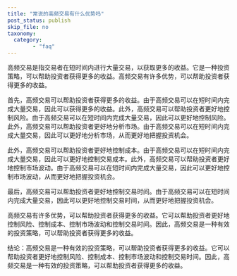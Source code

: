 ```yaml
---
title: "常说的高频交易有什么优势吗"
post_status: publish
skip_file: no
taxonomy:
  category:
        - "faq"
---
```


高频交易是指交易者在短时间内进行大量交易，以获取更多的收益。它是一种投资策略，可以帮助投资者获得更多的收益。高频交易有许多优势，可以帮助投资者获得更多的收益。

首先，高频交易可以帮助投资者获得更多的收益。由于高频交易可以在短时间内完成大量交易，因此可以获得更多的收益。此外，高频交易可以帮助投资者更好地控制风险。由于高频交易可以在短时间内完成大量交易，因此可以更好地控制风险。此外，高频交易可以帮助投资者更好地分析市场。由于高频交易可以在短时间内完成大量交易，因此可以更好地分析市场，从而更好地把握投资机会。

此外，高频交易可以帮助投资者更好地控制成本。由于高频交易可以在短时间内完成大量交易，因此可以更好地控制交易成本。此外，高频交易可以帮助投资者更好地控制市场波动。由于高频交易可以在短时间内完成大量交易，因此可以更好地控制市场波动，从而更好地把握投资机会。

最后，高频交易可以帮助投资者更好地控制交易时间。由于高频交易可以在短时间内完成大量交易，因此可以更好地控制交易时间，从而更好地把握投资机会。

高频交易有许多优势，可以帮助投资者获得更多的收益。它可以帮助投资者更好地控制风险、控制成本、控制市场波动和控制交易时间。因此，高频交易是一种有效的投资策略，可以帮助投资者获得更多的收益。

结论：高频交易是一种有效的投资策略，可以帮助投资者获得更多的收益。它可以帮助投资者更好地控制风险、控制成本、控制市场波动和控制交易时间。因此，高频交易是一种有效的投资策略，可以帮助投资者获得更多的收益。
